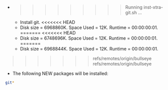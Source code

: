 * >>>>>>>>> Running inst-xtra-git.sh ...
  * Install git.
<<<<<<< HEAD
  * Disk size = 6968860K. Space Used = 12K. Runtime = 00:00:00:01.
=======
<<<<<<< HEAD
  * Disk size = 6748696K. Space Used = 12K. Runtime = 00:00:00:01.
=======
  * Disk size = 6968844K. Space Used = 12K. Runtime = 00:00:00:01.
>>>>>>> refs/remotes/origin/bullseye
>>>>>>> refs/remotes/origin/bullseye
  * The following NEW packages will be installed:
  ```bash
git*
  ```
